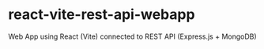 # react-vite-rest-api-webapp
Web App using React (Vite) connected to REST API (Express.js + MongoDB)
